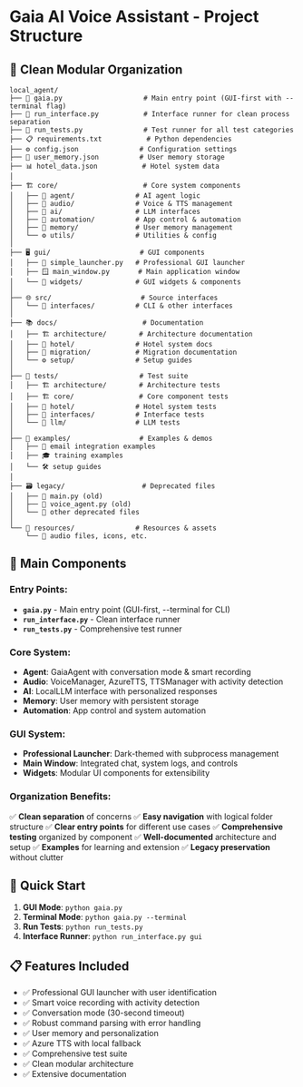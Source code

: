 # Gaia AI Voice Assistant - Project Structure

## 📁 Clean Modular Organization

```text
local_agent/
├── 🚀 gaia.py                    # Main entry point (GUI-first with --terminal flag)
├── 🔧 run_interface.py           # Interface runner for clean process separation
├── 🧪 run_tests.py               # Test runner for all test categories
├── 📋 requirements.txt           # Python dependencies
├── ⚙️ config.json               # Configuration settings
├── 💾 user_memory.json          # User memory storage
├── 📊 hotel_data.json           # Hotel system data
│
├── 🏗️ core/                     # Core system components
│   ├── 🤖 agent/               # AI agent logic
│   ├── 🎵 audio/               # Voice & TTS management
│   ├── 🧠 ai/                  # LLM interfaces
│   ├── 🔧 automation/          # App control & automation
│   ├── 💭 memory/              # User memory management
│   └── ⚙️ utils/               # Utilities & config
│
├── 🖥️ gui/                      # GUI components
│   ├── 🚀 simple_launcher.py   # Professional GUI launcher
│   ├── 🪟 main_window.py       # Main application window
│   └── 🧩 widgets/             # GUI widgets & components
│
├── 🌐 src/                      # Source interfaces
│   └── 📱 interfaces/          # CLI & other interfaces
│
├── 📚 docs/                     # Documentation
│   ├── 🏗️ architecture/        # Architecture documentation
│   ├── 🏨 hotel/               # Hotel system docs
│   ├── 🔄 migration/           # Migration documentation
│   └── ⚙️ setup/               # Setup guides
│
├── 🧪 tests/                    # Test suite
│   ├── 🏗️ architecture/        # Architecture tests
│   ├── 🏗️ core/                # Core component tests
│   ├── 🏨 hotel/               # Hotel system tests
│   ├── 📱 interfaces/          # Interface tests
│   └── 🧠 llm/                 # LLM tests
│
├── 📝 examples/                 # Examples & demos
│   ├── 📧 email integration examples
│   ├── 🎓 training examples
│   └── 🛠️ setup guides
│
├── 🗃️ legacy/                   # Deprecated files
│   ├── 📜 main.py (old)
│   ├── 📜 voice_agent.py (old)
│   └── 📜 other deprecated files
│
└── 🎨 resources/               # Resources & assets
    └── 🎵 audio files, icons, etc.
```

## 🔧 Main Components

### **Entry Points:**

- **`gaia.py`** - Main entry point (GUI-first, --terminal for CLI)
- **`run_interface.py`** - Clean interface runner
- **`run_tests.py`** - Comprehensive test runner

### **Core System:**

- **Agent**: GaiaAgent with conversation mode & smart recording
- **Audio**: VoiceManager, AzureTTS, TTSManager with activity detection
- **AI**: LocalLLM interface with personalized responses
- **Memory**: User memory with persistent storage
- **Automation**: App control and system automation

### **GUI System:**

- **Professional Launcher**: Dark-themed with subprocess management
- **Main Window**: Integrated chat, system logs, and controls
- **Widgets**: Modular UI components for extensibility

### **Organization Benefits:**

✅ **Clean separation** of concerns
✅ **Easy navigation** with logical folder structure
✅ **Clear entry points** for different use cases
✅ **Comprehensive testing** organized by component
✅ **Well-documented** architecture and setup
✅ **Examples** for learning and extension
✅ **Legacy preservation** without clutter

## 🚀 Quick Start

1. **GUI Mode**: `python gaia.py`
2. **Terminal Mode**: `python gaia.py --terminal`
3. **Run Tests**: `python run_tests.py`
4. **Interface Runner**: `python run_interface.py gui`

## 📋 Features Included

- ✅ Professional GUI launcher with user identification
- ✅ Smart voice recording with activity detection
- ✅ Conversation mode (30-second timeout)
- ✅ Robust command parsing with error handling
- ✅ User memory and personalization
- ✅ Azure TTS with local fallback
- ✅ Comprehensive test suite
- ✅ Clean modular architecture
- ✅ Extensive documentation
